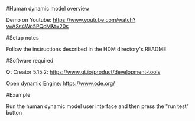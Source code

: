 
#Human dynamic model overview

Demo on Youtube: https://www.youtube.com/watch?v=ASs4Wo5PQcM&t=20s


#Setup notes

Follow the instructions described in the HDM directory's README


#Software required

Qt Creator 5.15.2: https://www.qt.io/product/development-tools

Open dynamic Engine: https://www.ode.org/


#Example

Run the human dynamic model user interface and then press the "run test" button
